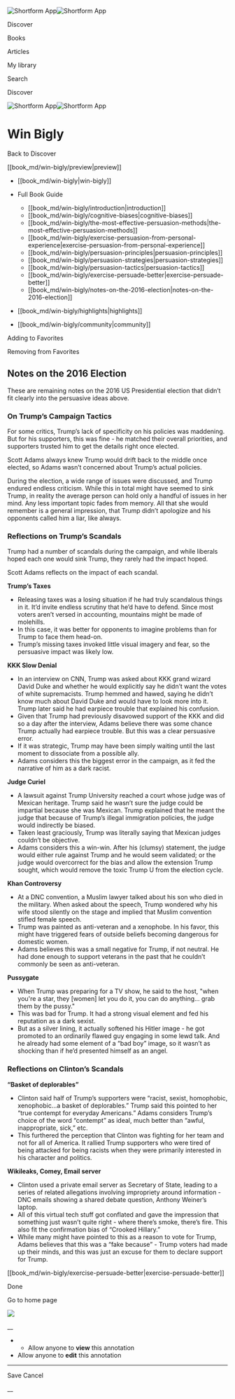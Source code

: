 ![Shortform App](/img/logo.36a2399e.svg)![Shortform App](/img/logo-dark.70c1b072.svg)

Discover

Books

Articles

My library

Search

Discover

![Shortform App](/img/logo.36a2399e.svg)![Shortform App](/img/logo-dark.70c1b072.svg)

# Win Bigly

Back to Discover

[[book_md/win-bigly/preview|preview]]

  * [[book_md/win-bigly|win-bigly]]
  * Full Book Guide

    * [[book_md/win-bigly/introduction|introduction]]
    * [[book_md/win-bigly/cognitive-biases|cognitive-biases]]
    * [[book_md/win-bigly/the-most-effective-persuasion-methods|the-most-effective-persuasion-methods]]
    * [[book_md/win-bigly/exercise-persuasion-from-personal-experience|exercise-persuasion-from-personal-experience]]
    * [[book_md/win-bigly/persuasion-principles|persuasion-principles]]
    * [[book_md/win-bigly/persuasion-strategies|persuasion-strategies]]
    * [[book_md/win-bigly/persuasion-tactics|persuasion-tactics]]
    * [[book_md/win-bigly/exercise-persuade-better|exercise-persuade-better]]
    * [[book_md/win-bigly/notes-on-the-2016-election|notes-on-the-2016-election]]
  * [[book_md/win-bigly/highlights|highlights]]
  * [[book_md/win-bigly/community|community]]



Adding to Favorites 

Removing from Favorites 

## Notes on the 2016 Election

These are remaining notes on the 2016 US Presidential election that didn’t fit clearly into the persuasive ideas above.

### On Trump’s Campaign Tactics

For some critics, Trump’s lack of specificity on his policies was maddening. But for his supporters, this was fine - he matched their overall priorities, and supporters trusted him to get the details right once elected.

Scott Adams always knew Trump would drift back to the middle once elected, so Adams wasn’t concerned about Trump’s actual policies.

During the election, a wide range of issues were discussed, and Trump endured endless criticism. While this in total might have seemed to sink Trump, in reality the average person can hold only a handful of issues in her mind. Any less important topic fades from memory. All that she would remember is a general impression, that Trump didn’t apologize and his opponents called him a liar, like always.

### Reflections on Trump’s Scandals

Trump had a number of scandals during the campaign, and while liberals hoped each one would sink Trump, they rarely had the impact hoped.

Scott Adams reflects on the impact of each scandal.

**Trump’s Taxes**

  * Releasing taxes was a losing situation if he had truly scandalous things in it. It’d invite endless scrutiny that he’d have to defend. Since most voters aren’t versed in accounting, mountains might be made of molehills.
  * In this case, it was better for opponents to imagine problems than for Trump to face them head-on.
  * Trump’s missing taxes invoked little visual imagery and fear, so the persuasive impact was likely low.



**KKK Slow Denial**

  * In an interview on CNN, Trump was asked about KKK grand wizard David Duke and whether he would explicitly say he didn’t want the votes of white supremacists. Trump hemmed and hawed, saying he didn’t know much about David Duke and would have to look more into it. Trump later said he had earpiece trouble that explained his confusion.
  * Given that Trump had previously disavowed support of the KKK and did so a day after the interview, Adams believe there was some chance Trump actually had earpiece trouble. But this was a clear persuasive error.
  * If it was strategic, Trump may have been simply waiting until the last moment to dissociate from a possible ally.
  * Adams considers this the biggest error in the campaign, as it fed the narrative of him as a dark racist.



**Judge Curiel**

  * A lawsuit against Trump University reached a court whose judge was of Mexican heritage. Trump said he wasn’t sure the judge could be impartial because she was Mexican. Trump explained that he meant the judge that because of Trump’s illegal immigration policies, the judge would indirectly be biased.
  * Taken least graciously, Trump was literally saying that Mexican judges couldn’t be objective.
  * Adams considers this a win-win. After his (clumsy) statement, the judge would either rule against Trump and he would seem validated; or the judge would overcorrect for the bias and allow the extension Trump sought, which would remove the toxic Trump U from the election cycle.



**Khan Controversy**

  * At a DNC convention, a Muslim lawyer talked about his son who died in the military. When asked about the speech, Trump wondered why his wife stood silently on the stage and implied that Muslim convention stifled female speech. 
  * Trump was painted as anti-veteran and a xenophobe. In his favor, this might have triggered fears of outside beliefs becoming dangerous for domestic women.
  * Adams believes this was a small negative for Trump, if not neutral. He had done enough to support veterans in the past that he couldn’t commonly be seen as anti-veteran.



**Pussygate**

  * When Trump was preparing for a TV show, he said to the host, "when you're a star, they [women] let you do it, you can do anything... grab them by the pussy."
  * This was bad for Trump. It had a strong visual element and fed his reputation as a dark sexist.
  * But as a silver lining, it actually softened his Hitler image - he got promoted to an ordinarily flawed guy engaging in some lewd talk. And he already had some element of a “bad boy” image, so it wasn’t as shocking than if he’d presented himself as an angel.



### Reflections on Clinton’s Scandals

**“Basket of deplorables”**

  * Clinton said half of Trump’s supporters were “racist, sexist, homophobic, xenophobic...a basket of deplorables.” Trump said this pointed to her “true contempt for everyday Americans.” Adams considers Trump’s choice of the word “contempt” as ideal, much better than “awful, inappropriate, sick,” etc.
  * This furthered the perception that Clinton was fighting for her team and not for all of America. It rallied Trump supporters who were tired of being attacked for being racists when they were primarily interested in his character and politics.



**Wikileaks, Comey, Email server**

  * Clinton used a private email server as Secretary of State, leading to a series of related allegations involving impropriety around information - DNC emails showing a shared debate question, Anthony Weiner’s laptop.
  * All of this virtual tech stuff got conflated and gave the impression that something just wasn’t quite right - where there’s smoke, there’s fire. This also fit the confirmation bias of “Crooked Hillary.”
  * While many might have pointed to this as a reason to vote for Trump, Adams believes that this was a “fake because” - Trump voters had made up their minds, and this was just an excuse for them to declare support for Trump.



[[book_md/win-bigly/exercise-persuade-better|exercise-persuade-better]]

Done

Go to home page 

![](https://bat.bing.com/action/0?ti=56018282&Ver=2&mid=b71ef0a8-eafc-4bb8-9faa-9983339e3481&sid=72e6e650642c11eeb2dd2161d176fe8d&vid=72e70890642c11eeb72d79fe7b6df2c6&vids=0&msclkid=N&pi=0&lg=en-US&sw=800&sh=600&sc=24&nwd=1&tl=Shortform%20%7C%20Book&p=https%3A%2F%2Fwww.shortform.com%2Fapp%2Fbook%2Fwin-bigly%2Fnotes-on-the-2016-election&r=&lt=1006&evt=pageLoad&sv=1&rn=671995)

__

  *   * Allow anyone to **view** this annotation
  * Allow anyone to **edit** this annotation



* * *

Save Cancel

__



